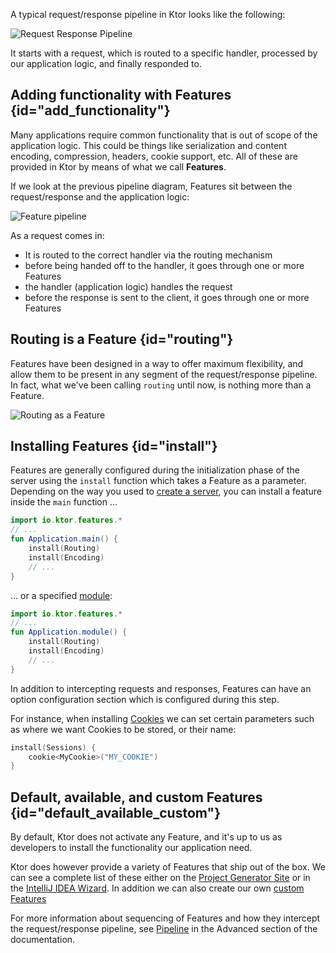 [//]: # (title: Features)


A typical request/response pipeline in Ktor looks like the following:



![Request Response Pipeline](request-response-pipeline.svg)



It starts with a request, which is routed to a specific handler, processed by our application logic, and finally responded to. 

## Adding functionality with Features {id="add_functionality"}

Many applications require common functionality that is out of scope of the application logic. This could be things like 
serialization and content encoding, compression, headers, cookie support, etc. All of these are provided in Ktor by means of 
what we call **Features**. 

If we look at the previous pipeline diagram, Features sit between the request/response and the application logic:



![Feature pipeline](feature-pipeline.svg)



As a request comes in:

* It is routed to the correct handler via the routing mechanism 
* before being handed off to the handler, it goes through one or more Features
* the handler (application logic) handles the request
* before the response is sent to the client, it goes through one or more Features

## Routing is a Feature {id="routing"}

Features have been designed in a way to offer maximum flexibility, and allow them to be present in any segment of the request/response pipeline.
In fact, what we've been calling `routing` until now, is nothing more than a Feature. 



![Routing as a Feature](feature-pipeline-routing.svg)



## Installing Features {id="install"}

Features are generally configured during the initialization phase of the server using the `install`
function which takes a Feature as a parameter. Depending on the way you used to [create a server](create_server.xml), you can install a feature inside the `main` function ...

```kotlin
import io.ktor.features.*
// ...
fun Application.main() {
    install(Routing)
    install(Encoding)
    // ...
}
```

... or a specified [module](Modules.md):

```kotlin
import io.ktor.features.*
// ...
fun Application.module() {
    install(Routing)
    install(Encoding)
    // ...
}
```

In addition to intercepting requests and responses, Features can have an option configuration section which is configured during this step.

For instance, when installing [Cookies](cookie_header.md) we can set certain parameters such as where we want Cookies to be stored, or their name:

```kotlin
install(Sessions) {
    cookie<MyCookie>("MY_COOKIE")
} 
```

## Default, available, and custom Features {id="default_available_custom"}

By default, Ktor does not activate any Feature, and it's up to us as developers to install the functionality our application need.

Ktor does however provide a variety of Features that ship out of the box. We can see a complete list of these 
either on the [Project Generator Site](https://start.ktor.io) or in the [IntelliJ IDEA Wizard](intellij-idea.xml). In addition
we can also create our own [custom Features](Creating_custom_features.md)

For more information about sequencing of Features and how they intercept the request/response pipeline, see [Pipeline](Pipelines.md) in the Advanced section of the
documentation. 







 



